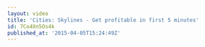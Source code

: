 ```yaml
---
layout: video
title: 'Cities: Skylines - Get profitable in first 5 minutes'
id: 7Co4Xn5Os4k
published_at: '2015-04-05T15:24:49Z'
---
```

